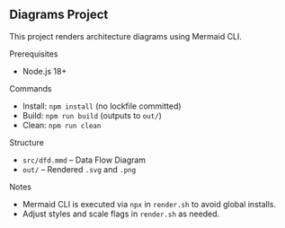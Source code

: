 ## Diagrams Project

This project renders architecture diagrams using Mermaid CLI.

Prerequisites
- Node.js 18+

Commands
- Install: `npm install` (no lockfile committed)
- Build: `npm run build` (outputs to `out/`)
- Clean: `npm run clean`

Structure
- `src/dfd.mmd` – Data Flow Diagram
- `out/` – Rendered `.svg` and `.png`

Notes
- Mermaid CLI is executed via `npx` in `render.sh` to avoid global installs.
- Adjust styles and scale flags in `render.sh` as needed.


